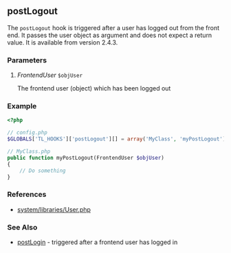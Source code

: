 postLogout
----------

The `postLogout` hook is triggered after a user has logged out from the front end. It passes the user object as argument and does not expect a return value. It is available from version 2.4.3.


### Parameters ###

1. *FrontendUser* `$objUser`

	The frontend user (object) which has been logged out


### Example ###

```php
<?php

// config.php
$GLOBALS['TL_HOOKS']['postLogout'][] = array('MyClass', 'myPostLogout');

// MyClass.php
public function myPostLogout(FrontendUser $objUser)
{
    // Do something
}
```

### References ###

- [system/libraries/User.php](https://github.com/contao/core/blob/2.11.7/system/libraries/User.php#L444)


### See Also ###

- [postLogin](postLogin.md) - triggered after a frontend user has logged in
